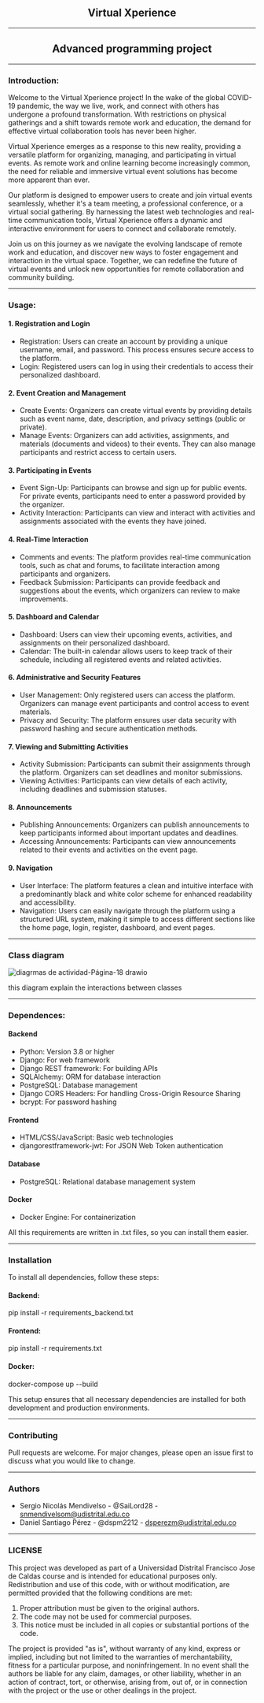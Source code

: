 ## <div align="center">Virtual Xperience</div>

---

## <div align="center">Advanced programming project</div>


---

### Introduction:

Welcome to the Virtual Xperience project! In the wake of the global COVID-19 pandemic, the way we live, work, and connect with others has undergone a profound transformation. With restrictions on physical gatherings and a shift towards remote work and education, the demand for effective virtual collaboration tools has never been higher.

Virtual Xperience emerges as a response to this new reality, providing a versatile platform for organizing, managing, and participating in virtual events. As remote work and online learning become increasingly common, the need for reliable and immersive virtual event solutions has become more apparent than ever.

Our platform is designed to empower users to create and join virtual events seamlessly, whether it's a team meeting, a professional conference, or a virtual social gathering. By harnessing the latest web technologies and real-time communication tools, Virtual Xperience offers a dynamic and interactive environment for users to connect and collaborate remotely.

Join us on this journey as we navigate the evolving landscape of remote work and education, and discover new ways to foster engagement and interaction in the virtual space. Together, we can redefine the future of virtual events and unlock new opportunities for remote collaboration and community building.

---

### Usage:

#### 1. Registration and Login

- Registration: Users can create an account by providing a unique username, email, and password. This process ensures secure access to the platform.
- Login: Registered users can log in using their credentials to access their personalized dashboard.

#### 2. Event Creation and Management

- Create Events: Organizers can create virtual events by providing details such as event name, date, description, and privacy settings (public or private).
- Manage Events: Organizers can add activities, assignments, and materials (documents and videos) to their events. They can also manage participants and restrict access to certain users.

#### 3. Participating in Events

- Event Sign-Up: Participants can browse and sign up for public events. For private events, participants need to enter a password provided by the organizer.
- Activity Interaction: Participants can view and interact with activities and assignments associated with the events they have joined.

#### 4. Real-Time Interaction

- Comments and events: The platform provides real-time communication tools, such as chat and forums, to facilitate interaction among participants and organizers.
- Feedback Submission: Participants can provide feedback and suggestions about the events, which organizers can review to make improvements.

#### 5. Dashboard and Calendar

- Dashboard: Users can view their upcoming events, activities, and assignments on their personalized dashboard.
- Calendar: The built-in calendar allows users to keep track of their schedule, including all registered events and related activities.

#### 6. Administrative and Security Features

- User Management: Only registered users can access the platform. Organizers can manage event participants and control access to event materials.
- Privacy and Security: The platform ensures user data security with password hashing and secure authentication methods.

#### 7. Viewing and Submitting Activities

- Activity Submission: Participants can submit their assignments through the platform. Organizers can set deadlines and monitor submissions.
- Viewing Activities: Participants can view details of each activity, including deadlines and submission statuses.

#### 8. Announcements

- Publishing Announcements: Organizers can publish announcements to keep participants informed about important updates and deadlines.
- Accessing Announcements: Participants can view announcements related to their events and activities on the event page.

#### 9. Navigation

- User Interface: The platform features a clean and intuitive interface with a predominantly black and white color scheme for enhanced readability and accessibility.
- Navigation: Users can easily navigate through the platform using a structured URL system, making it simple to access different sections like the home page, login, register, dashboard, and event pages.

---

### Class diagram
![diagrmas de actividad-Página-18 drawio](https://github.com/dspm2212/advanced-programing-ud/assets/151407920/32c72af7-61f8-46a2-b29b-c2f64694d7de)


this diagram explain the interactions between classes

---

### Dependences:

#### Backend

- Python: Version 3.8 or higher
- Django: For web framework
- Django REST framework: For building APIs
- SQLAlchemy: ORM for database interaction
- PostgreSQL: Database management
- Django CORS Headers: For handling Cross-Origin Resource Sharing
- bcrypt: For password hashing

#### Frontend

- HTML/CSS/JavaScript: Basic web technologies
- djangorestframework-jwt: For JSON Web Token authentication

#### Database

- PostgreSQL: Relational database management system

#### Docker

- Docker Engine: For containerization

All this requirements are written in .txt files, so you can install them easier.

---

### Installation

To install all dependencies, follow these steps:

#### Backend:


pip install -r requirements_backend.txt


#### Frontend:


pip install -r requirements.txt


#### Docker:



docker-compose up --build


This setup ensures that all necessary dependencies are installed for both development and production environments.

---
### Contributing

Pull requests are welcome. For major changes, please open an issue first to discuss what you would like to change.

---

### Authors

- Sergio Nicolás Mendivelso - @SaiLord28 - snmendivelsom@udistrital.edu.co
- Daniel Santiago Pérez - @dspm2212 - dsperezm@udistrital.edu.co

---

### LICENSE

This project was developed as part of a Universidad Distrital Francisco Jose de Caldas course and is intended for educational purposes only. Redistribution and use of this code, with or without modification, are permitted provided that the following conditions are met:

1. Proper attribution must be given to the original authors.
2. The code may not be used for commercial purposes.
3. This notice must be included in all copies or substantial portions of the code.

The project is provided "as is", without warranty of any kind, express or implied, including but not limited to the warranties of merchantability, fitness for a particular purpose, and noninfringement. In no event shall the authors be liable for any claim, damages, or other liability, whether in an action of contract, tort, or otherwise, arising from, out of, or in connection with the project or the use or other dealings in the project.
